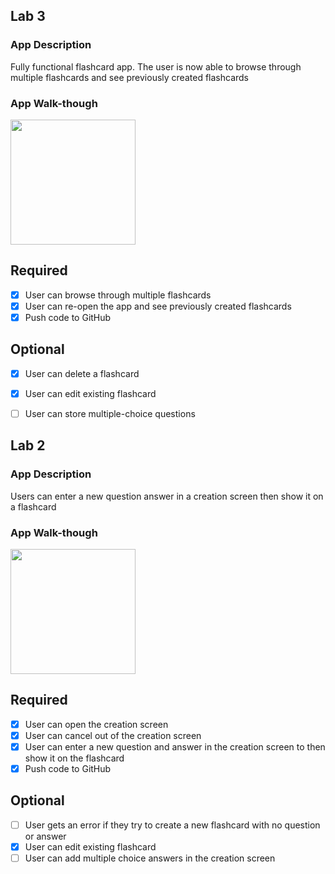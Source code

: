

## Lab 3

### App Description
Fully functional flashcard app. The user is now able to browse through multiple flashcards and see previously created flashcards

### App Walk-though
<img src="http://g.recordit.co/4qfjFWOUID.gif" width=200><br>


## Required
- [x] User can browse through multiple flashcards
- [x] User can re-open the app and see previously created flashcards
- [x] Push code to GitHub
## Optional
- [x] User can delete a flashcard
- [x] User can edit existing flashcard
- [ ] User can store multiple-choice questions


## Lab 2

### App Description
 Users can enter a new question answer in a creation screen then show it on a flashcard

### App Walk-though

<img src="http://g.recordit.co/Cd8lNnBE8w.gif" width=200><br>


## Required
- [x] User can open the creation screen
- [x] User can cancel out of the creation screen
- [x] User can enter a new question and answer in the creation screen to then show it on the flashcard
- [x] Push code to GitHub
## Optional
- [ ] User gets an error if they try to create a new flashcard with no question or answer
- [x] User can edit existing flashcard
- [ ] User can add multiple choice answers in the creation screen
